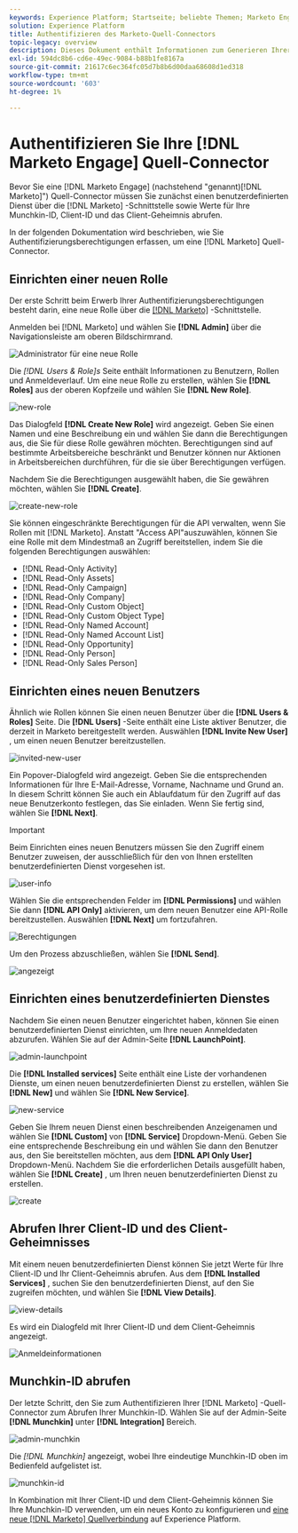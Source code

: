```yaml
---
keywords: Experience Platform; Startseite; beliebte Themen; Marketo Engage; Marketo Interaction; Marketo
solution: Experience Platform
title: Authentifizieren des Marketo-Quell-Connectors
topic-legacy: overview
description: Dieses Dokument enthält Informationen zum Generieren Ihrer Marketo-Authentifizierungsberechtigungen.
exl-id: 594dc8b6-cd6e-49ec-9084-b88b1fe8167a
source-git-commit: 21617c6ec364fc05d7b8b6d00daa68608d1ed318
workflow-type: tm+mt
source-wordcount: '603'
ht-degree: 1%

---
```


# Authentifizieren Sie Ihre [!DNL Marketo Engage] Quell-Connector

Bevor Sie eine [!DNL Marketo Engage] (nachstehend &quot;genannt)[!DNL Marketo]&quot;) Quell-Connector müssen Sie zunächst einen benutzerdefinierten Dienst über die [!DNL Marketo] -Schnittstelle sowie Werte für Ihre Munchkin-ID, Client-ID und das Client-Geheimnis abrufen.

In der folgenden Dokumentation wird beschrieben, wie Sie Authentifizierungsberechtigungen erfassen, um eine [!DNL Marketo] Quell-Connector.

## Einrichten einer neuen Rolle

Der erste Schritt beim Erwerb Ihrer Authentifizierungsberechtigungen besteht darin, eine neue Rolle über die [[!DNL Marketo]](https://app-sjint.marketo.com/#MM0A1) -Schnittstelle.

Anmelden bei [!DNL Marketo] und wählen Sie **[!DNL Admin]** über die Navigationsleiste am oberen Bildschirmrand.

![Administrator für eine neue Rolle](../images/marketo/home.png)

Die *[!DNL Users & Role]s* Seite enthält Informationen zu Benutzern, Rollen und Anmeldeverlauf. Um eine neue Rolle zu erstellen, wählen Sie **[!DNL Roles]** aus der oberen Kopfzeile und wählen Sie **[!DNL New Role]**.

![new-role](../images/marketo/new-role.png)

Das Dialogfeld **[!DNL Create New Role]** wird angezeigt. Geben Sie einen Namen und eine Beschreibung ein und wählen Sie dann die Berechtigungen aus, die Sie für diese Rolle gewähren möchten. Berechtigungen sind auf bestimmte Arbeitsbereiche beschränkt und Benutzer können nur Aktionen in Arbeitsbereichen durchführen, für die sie über Berechtigungen verfügen.

Nachdem Sie die Berechtigungen ausgewählt haben, die Sie gewähren möchten, wählen Sie **[!DNL Create]**.

![create-new-role](../images/marketo/create-new-role.png)

Sie können eingeschränkte Berechtigungen für die API verwalten, wenn Sie Rollen mit [!DNL Marketo]. Anstatt &quot;Access API&quot;auszuwählen, können Sie eine Rolle mit dem Mindestmaß an Zugriff bereitstellen, indem Sie die folgenden Berechtigungen auswählen:

* [!DNL Read-Only Activity]
* [!DNL Read-Only Assets]
* [!DNL Read-Only Campaign]
* [!DNL Read-Only Company]
* [!DNL Read-Only Custom Object]
* [!DNL Read-Only Custom Object Type]
* [!DNL Read-Only Named Account]
* [!DNL Read-Only Named Account List]
* [!DNL Read-Only Opportunity]
* [!DNL Read-Only Person]
* [!DNL Read-Only Sales Person]

## Einrichten eines neuen Benutzers

Ähnlich wie Rollen können Sie einen neuen Benutzer über die **[!DNL Users & Roles]** Seite. Die **[!DNL Users]** -Seite enthält eine Liste aktiver Benutzer, die derzeit in Marketo bereitgestellt werden. Auswählen **[!DNL Invite New User]** , um einen neuen Benutzer bereitzustellen.

![invited-new-user](../images/marketo/invite-new-user.png)

Ein Popover-Dialogfeld wird angezeigt. Geben Sie die entsprechenden Informationen für Ihre E-Mail-Adresse, Vorname, Nachname und Grund an. In diesem Schritt können Sie auch ein Ablaufdatum für den Zugriff auf das neue Benutzerkonto festlegen, das Sie einladen. Wenn Sie fertig sind, wählen Sie **[!DNL Next]**.

>[!IMPORTANT]
>
>Beim Einrichten eines neuen Benutzers müssen Sie den Zugriff einem Benutzer zuweisen, der ausschließlich für den von Ihnen erstellten benutzerdefinierten Dienst vorgesehen ist.

![user-info](../images/marketo/new-user-info.png)

Wählen Sie die entsprechenden Felder im **[!DNL Permissions]** und wählen Sie dann **[!DNL API Only]** aktivieren, um dem neuen Benutzer eine API-Rolle bereitzustellen. Auswählen **[!DNL Next]** um fortzufahren.

![Berechtigungen](../images/marketo/permissions.png)

Um den Prozess abzuschließen, wählen Sie **[!DNL Send]**.

![angezeigt](../images/marketo/message.png)

## Einrichten eines benutzerdefinierten Dienstes

Nachdem Sie einen neuen Benutzer eingerichtet haben, können Sie einen benutzerdefinierten Dienst einrichten, um Ihre neuen Anmeldedaten abzurufen. Wählen Sie auf der Admin-Seite **[!DNL LaunchPoint]**.

![admin-launchpoint](../images/marketo/admin-launchpoint.png)

Die **[!DNL Installed services]** Seite enthält eine Liste der vorhandenen Dienste, um einen neuen benutzerdefinierten Dienst zu erstellen, wählen Sie **[!DNL New]** und wählen Sie **[!DNL New Service]**.

![new-service](../images/marketo/new-service.png)

Geben Sie Ihrem neuen Dienst einen beschreibenden Anzeigenamen und wählen Sie **[!DNL Custom]** von **[!DNL Service]** Dropdown-Menü. Geben Sie eine entsprechende Beschreibung ein und wählen Sie dann den Benutzer aus, den Sie bereitstellen möchten, aus dem **[!DNL API Only User]** Dropdown-Menü. Nachdem Sie die erforderlichen Details ausgefüllt haben, wählen Sie **[!DNL Create]** , um Ihren neuen benutzerdefinierten Dienst zu erstellen.

![create](../images/marketo/create.png)

## Abrufen Ihrer Client-ID und des Client-Geheimnisses

Mit einem neuen benutzerdefinierten Dienst können Sie jetzt Werte für Ihre Client-ID und Ihr Client-Geheimnis abrufen. Aus dem **[!DNL Installed Services]** , suchen Sie den benutzerdefinierten Dienst, auf den Sie zugreifen möchten, und wählen Sie **[!DNL View Details]**.

![view-details](../images/marketo/view-details.png)

Es wird ein Dialogfeld mit Ihrer Client-ID und dem Client-Geheimnis angezeigt.

![Anmeldeinformationen](../images/marketo/credentials.png)

## Munchkin-ID abrufen

Der letzte Schritt, den Sie zum Authentifizieren Ihrer [!DNL Marketo] -Quell-Connector zum Abrufen Ihrer Munchkin-ID. Wählen Sie auf der Admin-Seite **[!DNL Munchkin]** unter **[!DNL Integration]** Bereich.

![admin-munchkin](../images/marketo/admin-munchkin.png)

Die *[!DNL Munchkin]* angezeigt, wobei Ihre eindeutige Munchkin-ID oben im Bedienfeld aufgelistet ist.

![munchkin-id](../images/marketo/munchkin-id.png)

In Kombination mit Ihrer Client-ID und dem Client-Geheimnis können Sie Ihre Munchkin-ID verwenden, um ein neues Konto zu konfigurieren und [eine neue [!DNL Marketo] Quellverbindung](../../../tutorials/ui/create/adobe-applications/marketo.md) auf Experience Platform.
